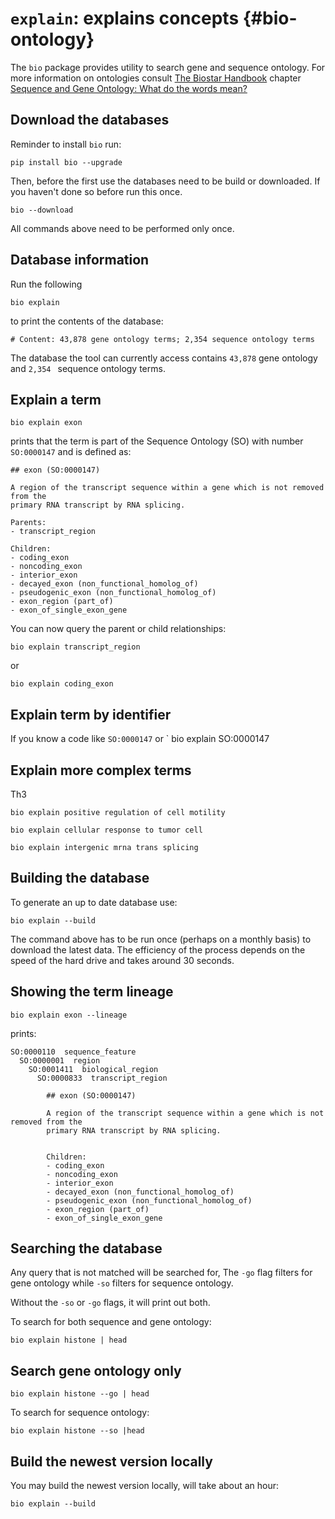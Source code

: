 # `explain`: explains concepts {#bio-ontology}

The `bio` package provides utility to search gene and sequence ontology. For more information on ontologies consult [The Biostar Handbook][book] chapter [Sequence and Gene Ontology: What do the words mean?][ontology]

[ontology]: https://www.biostarhandbook.com/what-do-the-words-mean.html
[book]: https://www.biostarhandbook.com

## Download the databases

Reminder to install `bio` run:

    pip install bio --upgrade

Then, before the first use the databases need to be build or downloaded. If you haven't done so before run this once.

    bio --download

All commands above need to be performed only once.

## Database information
 
Run the following

    bio explain

to print the contents of the database:

    # Content: 43,878 gene ontology terms; 2,354 sequence ontology terms

The database the tool can currently access contains `43,878` gene ontology and `2,354 `  sequence ontology terms.

## Explain a term

    bio explain exon

prints that the term is part of the Sequence Ontology (SO) with number `SO:0000147` and is defined as:

    ## exon (SO:0000147)
    
    A region of the transcript sequence within a gene which is not removed from the
    primary RNA transcript by RNA splicing.
    
    Parents:
    - transcript_region
    
    Children:
    - coding_exon
    - noncoding_exon
    - interior_exon
    - decayed_exon (non_functional_homolog_of)
    - pseudogenic_exon (non_functional_homolog_of)
    - exon_region (part_of)
    - exon_of_single_exon_gene

You can now query the parent or child relationships:

    bio explain transcript_region

or

    bio explain coding_exon

## Explain term by identifier

If you know a code like `SO:0000147` or `
    bio explain SO:0000147

## Explain more complex terms

Th3

    bio explain positive regulation of cell motility

    bio explain cellular response to tumor cell

    bio explain intergenic mrna trans splicing

## Building the database

To generate an up to date database use:

    bio explain --build

The command above has to be run once (perhaps on a monthly basis) to download the latest data. The efficiency of the process depends on the speed of the hard drive and takes around 30 seconds.

## Showing the term lineage

    bio explain exon --lineage

prints:

    SO:0000110  sequence_feature
      SO:0000001  region
        SO:0001411  biological_region
          SO:0000833  transcript_region
    
            ## exon (SO:0000147)
    
            A region of the transcript sequence within a gene which is not removed from the
            primary RNA transcript by RNA splicing.
    
    
            Children:
            - coding_exon
            - noncoding_exon
            - interior_exon
            - decayed_exon (non_functional_homolog_of)
            - pseudogenic_exon (non_functional_homolog_of)
            - exon_region (part_of)
            - exon_of_single_exon_gene


## Searching the database

Any query that is not matched will be searched for, 
The `-go` flag filters for gene ontology while  `-so` filters for sequence ontology.

Without the `-so` or `-go` flags, it will print out both.

To search for both sequence and gene ontology:

    bio explain histone | head

## Search gene ontology only

    bio explain histone --go | head


To search for sequence ontology:

    bio explain histone --so |head


## Build the newest version locally

You may build the newest version locally, will take about an hour:

    bio explain --build

